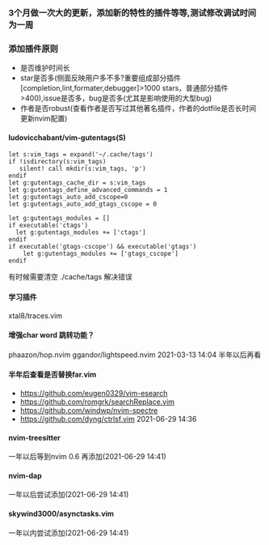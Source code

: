 ### 3个月做一次大的更新，添加新的特性的插件等等,测试修改调试时间为一周
### 添加插件原则
- 是否维护时间长
- star是否多(侧面反映用户多不多?重要组成部分插件[completion,lint,formater,debugger]>1000 stars，普通部分插件>400),issue是否多，bug是否多(尤其是影响使用的大型bug)
- 作者是否robust(查看作者是否写过其他著名插件，作者的dotfile是否长时间更新nvim配置)

#### ludovicchabant/vim-gutentags(S)

```
let s:vim_tags = expand('~/.cache/tags')
if !isdirectory(s:vim_tags)
   silent! call mkdir(s:vim_tags, 'p')
endif
let g:gutentags_cache_dir = s:vim_tags
let g:gutentags_define_advanced_commands = 1
let g:gutentags_auto_add_cscope=0
let g:gutentags_auto_add_gtags_cscope = 0

let g:gutentags_modules = []
if executable('ctags')
  let g:gutentags_modules += ['ctags']
endif
if executable('gtags-cscope') && executable('gtags')
	let g:gutentags_modules += ['gtags_cscope']
endif
```

有时候需要清空 ./cache/tags 解决错误

#### 学习插件

xtal8/traces.vim

#### 增强char word 跳转功能？
phaazon/hop.nvim
ggandor/lightspeed.nvim
2021-03-13 14:04
半年以后再看
#### 半年后查看是否替换far.vim
- https://github.com/eugen0329/vim-esearch
- https://github.com/romgrk/searchReplace.vim
- https://github.com/windwp/nvim-spectre
- https://github.com/dyng/ctrlsf.vim
2021-06-29 14:36

#### nvim-treesitter
一年以后等到nvim 0.6 再添加(2021-06-29 14:41)

#### nvim-dap
一年以后尝试添加(2021-06-29 14:41)

#### skywind3000/asynctasks.vim
一年以内尝试添加(2021-06-29 14:41)
